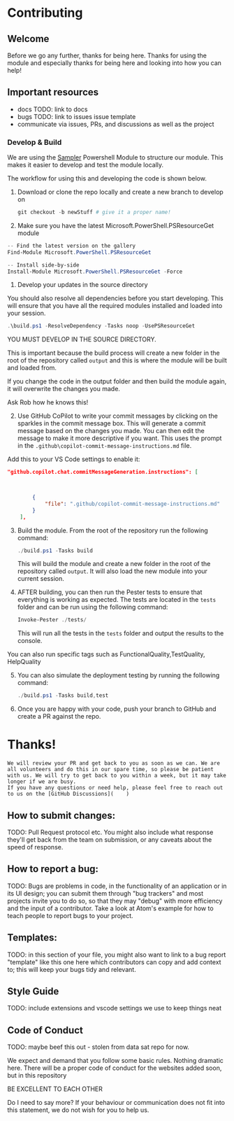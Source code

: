 # Contributing

## Welcome

Before we go any further, thanks for being here. Thanks for using the module and especially thanks 
for being here and looking into how you can help!

## Important resources

- docs TODO: link to docs
- bugs TODO: link to issues issue template
- communicate via issues, PRs, and discussions as well as the project


### Develop & Build

We are using the [Sampler](https://github.com/gaelcolas/Sampler) Powershell Module to structure our module.
This makes it easier to develop and test the module locally.

The workflow for using this and developing the code is shown below.

1. Download or clone the repo locally and create a new branch to develop on
    ```PowerShell
    git checkout -b newStuff # give it a proper name!
    ```

1. Make sure you have the latest Microsoft.PowerShell.PSResourceGet module

```PowerShell
-- Find the latest version on the gallery
Find-Module Microsoft.PowerShell.PSResourceGet

-- Install side-by-side
Install-Module Microsoft.PowerShell.PSResourceGet -Force
```

1. Develop your updates in the source directory

You should also resolve all dependencies before you start developing. This will ensure that you have all the required modules installed and loaded into your session.
```PowerShell
.\build.ps1 -ResolveDependency -Tasks noop -UsePSResourceGet
```
YOU MUST DEVELOP IN THE SOURCE DIRECTORY.  

This is important because the build process will create a new folder in the root of the repository called `output` and this is where the module will be built and loaded from. 

If you change the code in the output folder and then build the module again, it will overwrite the changes you made. 

Ask Rob how he knows this!

2. Use GitHub CoPilot to write your commit messages by clicking on the sparkles in the commit message box. This will generate a commit message based on the changes you made. You can then edit the message to make it more descriptive if you want. This uses the prompt in the `.github\copilot-commit-message-instructions.md` file. 

Add this to your VS Code settings to enable it:
```json
"github.copilot.chat.commitMessageGeneration.instructions": [
    


        {
            "file": ".github/copilot-commit-message-instructions.md"
        }
    ],
```


3. Build the module. From the root of the repository run the following command:
    ```PowerShell
    ./build.ps1 -Tasks build
    ```
    This will build the module and create a new folder in the root of the repository called `output`. It will also load the new module into your current session.
    
4. AFTER building, you can then run the Pester tests to ensure that everything is working as expected. The tests are located in the `tests` folder and can be run using the following command:
    ```PowerShell
    Invoke-Pester ./tests/
    ```
    This will run all the tests in the `tests` folder and output the results to the console.
    
You can also run specific tags such as FunctionalQuality,TestQuality, HelpQuality
    
5. You can also simulate the deployment testing by running the following command:
    ```PowerShell
    ./build.ps1 -Tasks build,test
    ```

6. Once you are happy with your code, push your branch to GitHub and create a PR against the repo.

# Thanks!
    We will review your PR and get back to you as soon as we can. We are all volunteers and do this in our spare time, so please be patient with us. We will try to get back to you within a week, but it may take longer if we are busy.
    If you have any questions or need help, please feel free to reach out to us on the [GitHub Discussions](    )

## How to submit changes: 
TODO:
Pull Request protocol etc. You might also include what response they'll get back from the team on submission, or any caveats about the speed of response.

## How to report a bug: 
TODO:
Bugs are problems in code, in the functionality of an application or in its UI design; you can submit them through "bug trackers" and most projects invite you to do so, so that they may "debug" with more efficiency and the input of a contributor. Take a look at Atom's example for how to teach people to report bugs to your project.

## Templates:
TODO: 
in this section of your file, you might also want to link to a bug report "template" like this one here which contributors can copy and add context to; this will keep your bugs tidy and relevant.

## Style Guide
TODO:
include extensions and vscode settings we use to keep things neat

## Code of Conduct
TODO: maybe beef this out - stolen from data sat repo for now.

We expect and demand that you follow some basic rules. Nothing dramatic here. There will be a proper code of conduct for the websites added soon, but in this repository

BE EXCELLENT TO EACH OTHER

Do I need to say more? If your behaviour or communication does not fit into this statement, we do not wish for you to help us.
